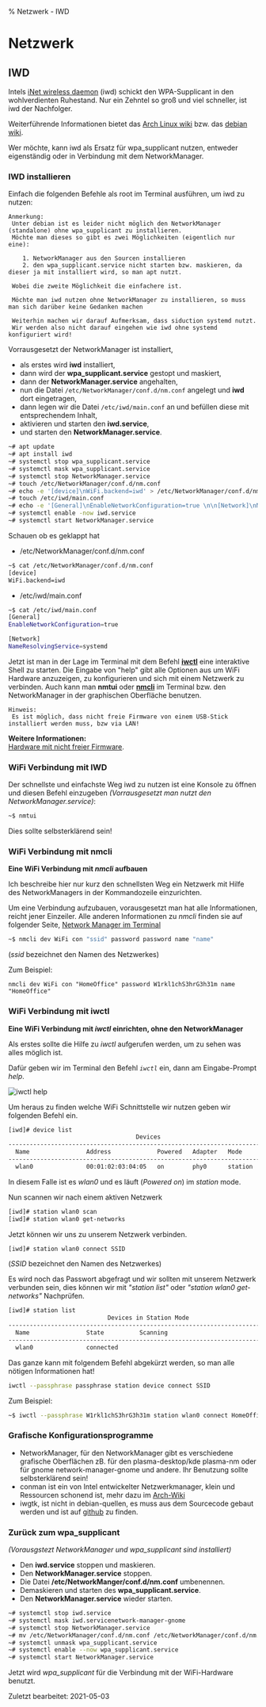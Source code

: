 % Netzwerk - IWD

# Netzwerk

## IWD

Intels [iNet wireless daemon](https://iwd.wiki.kernel.org/) (iwd) schickt den WPA-Supplicant in den wohlverdienten Ruhestand. Nur ein Zehntel so groß und viel schneller, ist iwd der Nachfolger. 

Weiterführende Informationen bietet das [Arch Linux wiki](https://wiki.archlinux.org/index.php/Iwd) bzw. das [debian wiki](https://wiki.debian.org/NetworkManager/iwd). 

Wer möchte, kann iwd als Ersatz für wpa_supplicant nutzen, entweder eigenständig oder in Verbindung mit dem NetworkManager. 

### IWD installieren

Einfach die folgenden Befehle als root im Terminal ausführen, um iwd zu nutzen:

~~~note
Anmerkung:
 Unter debian ist es leider nicht möglich den NetworkManager (standalone) ohne wpa_supplicant zu installieren.
 Möchte man dieses so gibt es zwei Möglichkeiten (eigentlich nur eine):

    1. NetworkManager aus den Sourcen installieren
    2. den wpa_supplicant.service nicht starten bzw. maskieren, da dieser ja mit installiert wird, so man apt nutzt.

 Wobei die zweite Möglichkeit die einfachere ist.
    
 Möchte man iwd nutzen ohne NetworkManager zu installieren, so muss man sich darüber keine Gedanken machen
    
 Weiterhin machen wir darauf Aufmerksam, dass siduction systemd nutzt.
 Wir werden also nicht darauf eingehen wie iwd ohne systemd konfiguriert wird!
~~~

Vorrausgesetzt der NetworkManager ist installiert,

+ als erstes wird **iwd** installiert, 
+ dann wird der **wpa_supplicant.service** gestopt und maskiert,
+ dann der **NetworkManager.service** angehalten,
+ nun die Datei `/etc/NetworkManager/conf.d/nm.conf` angelegt und **iwd** dort eingetragen, 
+ dann legen wir die Datei `/etc/iwd/main.conf` an und befüllen diese mit entsprechendem Inhalt, 
+ aktivieren und starten den **iwd.service**, 
+ und starten den **NetworkManager.service**.

~~~sh
~# apt update
~# apt install iwd
~# systemctl stop wpa_supplicant.service
~# systemctl mask wpa_supplicant.service
~# systemctl stop NetworkManager.service
~# touch /etc/NetworkManager/conf.d/nm.conf
~# echo -e '[device]\nWiFi.backend=iwd' > /etc/NetworkManager/conf.d/nm.conf
~# touch /etc/iwd/main.conf
~# echo -e '[General]\nEnableNetworkConfiguration=true \n\n[Network]\nNameResolvingService=systemd' > /etc/iwd/main.conf
~# systemctl enable -now iwd.service
~# systemctl start NetworkManager.service
~~~

Schauen ob es geklappt hat

+ /etc/NetworkManager/conf.d/nm.conf

~~~sh
~$ cat /etc/NetworkManager/conf.d/nm.conf
[device]
WiFi.backend=iwd
~~~~

+ /etc/iwd/main.conf

~~~sh
~$ cat /etc/iwd/main.conf
[General]
EnableNetworkConfiguration=true

[Network]
NameResolvingService=systemd
~~~

Jetzt ist man in der Lage im Terminal mit dem Befehl [**iwctl**](#wifi-verbindung-mit-iwctl) eine interaktive Shell zu starten. Die Eingabe von "help" gibt alle Optionen aus um WiFi Hardware anzuzeigen, zu konfigurieren und sich mit einem Netzwerk zu verbinden. Auch kann man **nmtui** oder [**nmcli**](#wifi-verbindung-mit-nmcli) im Terminal bzw. den NetworkManager in der graphischen Oberfläche benutzen.

~~~note
Hinweis:
 Es ist möglich, dass nicht freie Firmware von einem USB-Stick installiert werden muss, bzw via LAN!
~~~

**Weitere Informationen:**  
[Hardware mit nicht freier Firmware](nf-firm_de.md#nicht-freie-quellen-für-apt-freischalten). 

### WiFi Verbindung mit IWD

Der schnellste und einfachste Weg iwd zu nutzen ist eine Konsole zu öffnen und diesen Befehl einzugeben *(Vorrausgesetzt man nutzt den NetworkManager.service)*:

~~~sh
~$ nmtui
~~~

Dies sollte selbsterklärend sein!

### WiFi Verbindung mit nmcli

**Eine WiFi Verbindung mit *nmcli* aufbauen**

Ich beschreibe hier nur kurz den schnellsten Weg ein Netzwerk mit Hilfe des NetworkManagers in der Kommandozeile einzurichten.

Um eine Verbindung aufzubauen, vorausgesetzt man hat alle Informationen, reicht jener Einzeiler. Alle anderen Informationen zu *nmcli* finden sie auf folgender Seite, [Network Manager im Terminal](inet-nm-cli_de.md#nmcli)

~~~sh
~$ nmcli dev WiFi con "ssid" password password name "name"
~~~

(*ssid* bezeichnet den Namen des Netzwerkes)

Zum Beispiel:

~~~
nmcli dev WiFi con "HomeOffice" password W1rkl1chS3hrG3h31m name "HomeOffice"
~~~

### WiFi Verbindung mit iwctl

**Eine WiFi Verbindung mit *iwctl* einrichten, ohne den NetworkManager**

Als erstes sollte die Hilfe zu *iwctl* aufgerufen werden, um zu sehen was alles möglich ist.

Dafür geben wir im Terminal den Befehl *`iwctl`* ein, dann am Eingabe-Prompt *help*.

 ![iwctl help](./images/iwd/iwctl-help.png)

Um heraus zu finden welche WiFi Schnittstelle wir nutzen geben wir folgenden Befehl ein.

~~~sh
[iwd]# device list
                                    Devices                                   *
--------------------------------------------------------------------------------
  Name                Address             Powered   Adapter   Mode
--------------------------------------------------------------------------------
  wlan0               00:01:02:03:04:05   on        phy0      station
~~~

In diesem Falle ist es *wlan0* und es läuft (*Powered on*) im *station* mode.

Nun scannen wir nach einem aktiven Netzwerk

~~~sh
[iwd]# station wlan0 scan
[iwd]# station wlan0 get-networks
~~~

Jetzt können wir uns zu unserem Netzwerk verbinden.

~~~sh
[iwd]# station wlan0 connect SSID
~~~

(*SSID* bezeichnet den Namen des Netzwerkes)

Es wird noch das Passwort abgefragt und wir sollten mit unserem Netzwerk verbunden sein, dies können wir mit *"station list"* oder *"station wlan0 get-networks"* Nachprüfen.

~~~sh
[iwd]# station list
                            Devices in Station Mode
--------------------------------------------------------------------------------
  Name                State          Scanning
--------------------------------------------------------------------------------
  wlan0               connected
~~~

Das ganze kann mit folgendem Befehl abgekürzt werden, so man alle nötigen Informationen hat!

~~~sh
iwctl --passphrase passphrase station device connect SSID
~~~

Zum Beispiel:

~~~sh
~$ iwctl --passphrase W1rkl1chS3hrG3h31m station wlan0 connect HomeOffice

~~~

### Grafische Konfigurationsprogramme

+ NetworkManager, für den NetworkManager gibt es verschiedene grafische Oberflächen zB. für den plasma-desktop/kde plasma-nm oder für gnome network-manager-gnome und andere. Ihr Benutzung sollte selbsterklärend sein!
+ conman ist ein von Intel entwickelter Netzwerkmanager, klein und Ressourcen schonend ist, mehr dazu im [Arch-Wiki](https://wiki.archlinux.org/index.php/ConnMan)
+ iwgtk, ist nicht in debian-quellen, es muss aus dem Sourcecode gebaut werden und ist auf [github](https://github.com/J-Lentz/iwgtk) zu finden.

### Zurück zum wpa_supplicant

*(Vorausgstezt NetworkManager und wpa_supplicant sind installiert)*

+ Den **iwd.service** stoppen und maskieren.
+ Den **NetworkManager.service** stoppen.
+ Die Datei **/etc/NetworkManger/conf.d/nm.conf** umbenennen.
+ Demaskieren und starten des **wpa_supplicant.service**.
+ Den **NetworkManager.service** wieder starten.

~~~sh
~# systemctl stop iwd.service
~# systemctl mask iwd.servicenetwork-manager-gnome
~# systemctl stop NetworkManager.service
~# mv /etc/NetworkManager/conf.d/nm.conf /etc/NetworkManager/conf.d/nm.conf~
~# systemctl unmask wpa_supplicant.service
~# systemctl enable --now wpa_supplicant.service
~# systemctl start NetworkManager.service
~~~

Jetzt wird *wpa_supplicant* für die Verbindung mit der WiFi-Hardware benutzt.

<div id="rev">Zuletzt bearbeitet: 2021-05-03</div>
